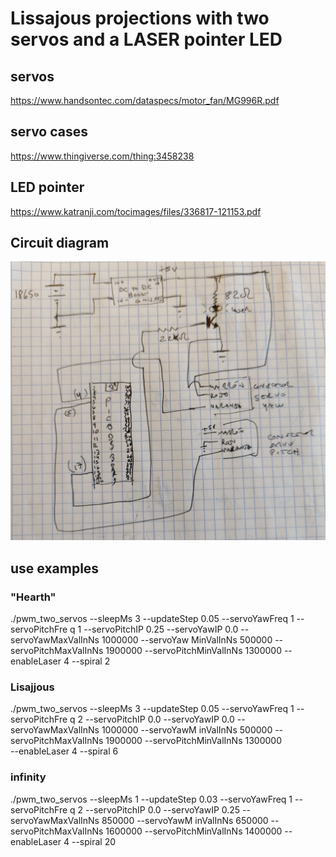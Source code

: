 # Lissajous projections with two servos and a LASER pointer LED

## servos
https://www.handsontec.com/dataspecs/motor_fan/MG996R.pdf

## servo cases
https://www.thingiverse.com/thing:3458238

## LED pointer
https://www.katranji.com/tocimages/files/336817-121153.pdf

## Circuit diagram
![Circuit diagram](doc/circuit_diagram.jpg)

## use examples
### "Hearth" 
./pwm_two_servos --sleepMs 3 --updateStep 0.05 --servoYawFreq 1 --servoPitchFre
q 1 --servoPitchIP 0.25 --servoYawIP 0.0 --servoYawMaxValInNs 1000000 --servoYaw
MinValInNs 500000 --servoPitchMaxValInNs 1900000 --servoPitchMinValInNs 1300000 
   --enableLaser 4 --spiral 2

### Lisajjous
./pwm_two_servos --sleepMs 3 --updateStep 0.05 --servoYawFreq 1 --servoPitchFre
q 2 --servoPitchIP 0.0 --servoYawIP 0.0 --servoYawMaxValInNs 1000000 --servoYawM
inValInNs 500000 --servoPitchMaxValInNs 1900000 --servoPitchMinValInNs 1300000  
  --enableLaser 4 --spiral 6

### infinity

./pwm_two_servos --sleepMs 1 --updateStep 0.03 --servoYawFreq 1 --servoPitchFre
q 2 --servoPitchIP 0.0 --servoYawIP 0.25 --servoYawMaxValInNs 850000 --servoYawM
inValInNs 650000 --servoPitchMaxValInNs 1600000 --servoPitchMinValInNs 1400000
  --enableLaser 4 --spiral 20

